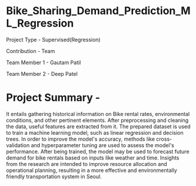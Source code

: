 # Bike_Sharing_Demand_Prediction_ML_Regression

Project Type - Supervised(Regression)

Contribution - Team

Team Member 1 - Gautam Patil

Team Member 2 - Deep Patel

# Project Summary -

It entails gathering historical information on Bike rental rates, environmental conditions, and other pertinent elements. After preprocessing and cleaning the data, useful features are extracted from it. The prepared dataset is used to train a machine learning model, such as linear regression and decision trees. In order to improve the model's accuracy, methods like cross-validation and hyperparameter tuning are used to assess the model's performance. After being trained, the model may be used to forecast future demand for bike rentals based on inputs like weather and time. Insights from the research are intended to improve resource allocation and operational planning, resulting in a more effective and environmentally friendly transportation system in Seoul.

